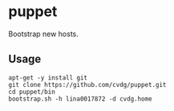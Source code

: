 # puppet

Bootstrap new hosts.

## Usage

```
apt-get -y install git
git clone https://github.com/cvdg/puppet.git
cd puppet/bin
bootstrap.sh -h lina0017872 -d cvdg.home
```
